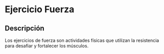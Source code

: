 # Ejercicio Fuerza

## Descripción
Los ejercicios de fuerza son actividades físicas que utilizan la resistencia para desafiar y fortalecer los músculos.